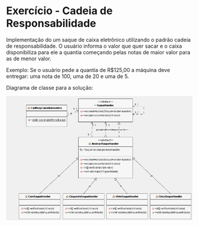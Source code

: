 # Exercício - Cadeia de Responsabilidade

Implementação do um saque de caixa eletrônico utilizando o padrão cadeia de responsabilidade.
O usuário informa o valor que quer sacar e o caixa disponibiliza para ele a quantia começando pelas notas de maior valor
para as de menor valor.

Exemplo: Se o usuário pede a quantia de R$125,00 a máquina deve entregar: uma nota de 100, uma de 20 e uma de 5.

Diagrama de classe para a solução:

![alt tag](https://github.com/GiseliSiqueira/POO2/blob/master/CadRespCaixaAutomatico/Diagrama%20de%20classes%20-%20Cadeia%20de%20responsabilidade.png)
